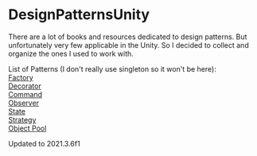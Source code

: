 # DesignPatternsUnity
There are a lot of books and resources dedicated to design patterns.
But unfortunately very few applicable in the Unity.
So I decided to collect and organize the ones I used to work with.

List of Patterns (I don't really use singleton so it won't be here):     
  [Factory](https://github.com/VeronikaMart/DesignPatternsUnity/tree/main/Assets/DesignPatternsUnity/Factory)         
  [Decorator](https://github.com/VeronikaMart/DesignPatternsUnity/tree/main/Assets/DesignPatternsUnity/Decorator)     
  [Command](https://github.com/VeronikaMart/DesignPatternsUnity/tree/main/Assets/DesignPatternsUnity/Command)        
  [Observer](https://github.com/VeronikaMart/DesignPatternsUnity/tree/main/Assets/DesignPatternsUnity/Observer)     
  [State](https://github.com/VeronikaMart/DesignPatternsUnity/tree/main/Assets/DesignPatternsUnity/State)      
  [Strategy](https://github.com/VeronikaMart/DesignPatternsUnity/tree/main/Assets/DesignPatternsUnity/Strategy)      
  [Object Pool](https://github.com/VeronikaMart/DesignPatternsUnity/tree/main/Assets/DesignPatternsUnity/ObjectPool)      




Updated to 2021.3.6f1
